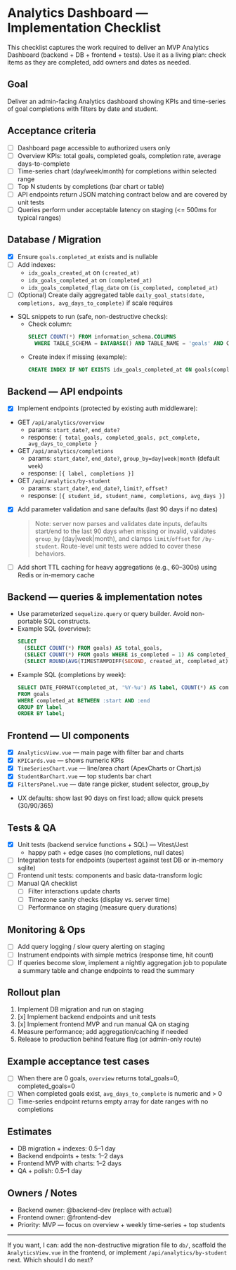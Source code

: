 # Analytics Dashboard — Implementation Checklist

This checklist captures the work required to deliver an MVP Analytics Dashboard (backend + DB + frontend + tests). Use it as a living plan: check items as they are completed, add owners and dates as needed.

## Goal

Deliver an admin-facing Analytics dashboard showing KPIs and time-series of goal completions with filters by date and student.

## Acceptance criteria

- [ ] Dashboard page accessible to authorized users only
- [ ] Overview KPIs: total goals, completed goals, completion rate, average days-to-complete
- [ ] Time-series chart (day/week/month) for completions within selected range
- [ ] Top N students by completions (bar chart or table)
- [ ] API endpoints return JSON matching contract below and are covered by unit tests
- [ ] Queries perform under acceptable latency on staging (<= 500ms for typical ranges)

## Database / Migration

- [x] Ensure `goals.completed_at` exists and is nullable
- [ ] Add indexes:
  - `idx_goals_created_at` on `(created_at)`
  - `idx_goals_completed_at` on `(completed_at)`
  - `idx_goals_completed_flag_date` on `(is_completed, completed_at)`
- [ ] (Optional) Create daily aggregated table `daily_goal_stats(date, completions, avg_days_to_complete)` if scale requires
- SQL snippets to run (safe, non-destructive checks):
  - Check column:
    ```sql
    SELECT COUNT(*) FROM information_schema.COLUMNS
      WHERE TABLE_SCHEMA = DATABASE() AND TABLE_NAME = 'goals' AND COLUMN_NAME = 'completed_at';
    ```
  - Create index if missing (example):
    ```sql
    CREATE INDEX IF NOT EXISTS idx_goals_completed_at ON goals(completed_at);
    ```

## Backend — API endpoints

- [x] Implement endpoints (protected by existing auth middleware):
- GET `/api/analytics/overview`
  - params: `start_date?`, `end_date?`
  - response: `{ total_goals, completed_goals, pct_complete, avg_days_to_complete }`
- GET `/api/analytics/completions`
  - params: `start_date?`, `end_date?`, `group_by=day|week|month` (default `week`)
  - response: `[{ label, completions }]`
- GET `/api/analytics/by-student`
  - params: `start_date?`, `end_date?`, `limit?`, `offset?`
  - response: `[{ student_id, student_name, completions, avg_days }]`
- [x] Add parameter validation and sane defaults (last 90 days if no dates)

  > Note: server now parses and validates date inputs, defaults start/end to the last 90 days when missing or invalid, validates `group_by` (day|week|month), and clamps `limit`/`offset` for `/by-student`. Route-level unit tests were added to cover these behaviors.

- [ ] Add short TTL caching for heavy aggregations (e.g., 60–300s) using Redis or in-memory cache

## Backend — queries & implementation notes

- Use parameterized `sequelize.query` or query builder. Avoid non-portable SQL constructs.
- Example SQL (overview):
  ```sql
  SELECT
    (SELECT COUNT(*) FROM goals) AS total_goals,
    (SELECT COUNT(*) FROM goals WHERE is_completed = 1) AS completed_goals,
    (SELECT ROUND(AVG(TIMESTAMPDIFF(SECOND, created_at, completed_at))/86400,2) FROM goals WHERE completed_at IS NOT NULL AND created_at IS NOT NULL) AS avg_days_to_complete
  ```
- Example SQL (completions by week):
  ```sql
  SELECT DATE_FORMAT(completed_at, '%Y-%u') AS label, COUNT(*) AS completions
  FROM goals
  WHERE completed_at BETWEEN :start AND :end
  GROUP BY label
  ORDER BY label;
  ```

## Frontend — UI components

- [x] `AnalyticsView.vue` — main page with filter bar and charts
- [x] `KPICards.vue` — shows numeric KPIs
- [x] `TimeSeriesChart.vue` — line/area chart (ApexCharts or Chart.js)
- [x] `StudentBarChart.vue` — top students bar chart
- [x] `FiltersPanel.vue` — date range picker, student selector, group_by
- UX defaults: show last 90 days on first load; allow quick presets (30/90/365)

## Tests & QA

- [x] Unit tests (backend service functions + SQL) — Vitest/Jest
  - happy path + edge cases (no completions, null dates)
- [ ] Integration tests for endpoints (supertest against test DB or in-memory sqlite)
- [ ] Frontend unit tests: components and basic data-transform logic
- [ ] Manual QA checklist
  - [ ] Filter interactions update charts
  - [ ] Timezone sanity checks (display vs. server time)
  - [ ] Performance on staging (measure query durations)

## Monitoring & Ops

- [ ] Add query logging / slow query alerting on staging
- [ ] Instrument endpoints with simple metrics (response time, hit count)
- [ ] If queries become slow, implement a nightly aggregation job to populate a summary table and change endpoints to read the summary

## Rollout plan

1. Implement DB migration and run on staging
2. [x] Implement backend endpoints and unit tests
3. [x] Implement frontend MVP and run manual QA on staging
4. Measure performance; add aggregation/caching if needed
5. Release to production behind feature flag (or admin-only route)

## Example acceptance test cases

- [ ] When there are 0 goals, `overview` returns total_goals=0, completed_goals=0
- [ ] When completed goals exist, `avg_days_to_complete` is numeric and > 0
- [ ] Time-series endpoint returns empty array for date ranges with no completions

## Estimates

- DB migration + indexes: 0.5–1 day
- Backend endpoints + tests: 1–2 days
- Frontend MVP with charts: 1–2 days
- QA + polish: 0.5–1 day

## Owners / Notes

- Backend owner: @backend-dev (replace with actual)
- Frontend owner: @frontend-dev
- Priority: MVP — focus on overview + weekly time-series + top students

---

If you want, I can: add the non-destructive migration file to `db/`, scaffold the `AnalyticsView.vue` in the frontend, or implement `/api/analytics/by-student` next. Which should I do next?
